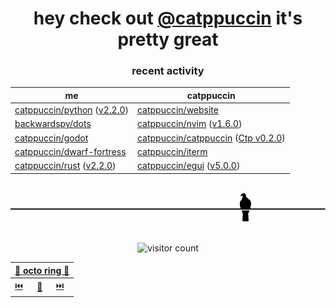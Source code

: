 <div align="center">

# hey check out [@catppuccin](https://github.com/catppuccin) it's pretty great

### recent activity

<!-- SCRIPT:REPLACE -->
| me | catppuccin |
| -- | ---------- |
| [catppuccin/python](https://github.com/catppuccin/python) ([v2.2.0](https://github.com/catppuccin/python/releases/tag/v2.2.0)) | [catppuccin/website](https://github.com/catppuccin/website) |
| [backwardspy/dots](https://github.com/backwardspy/dots) | [catppuccin/nvim](https://github.com/catppuccin/nvim) ([v1.6.0](https://github.com/catppuccin/nvim/releases/tag/v1.6.0)) |
| [catppuccin/godot](https://github.com/catppuccin/godot) | [catppuccin/catppuccin](https://github.com/catppuccin/catppuccin) ([Ctp v0.2.0](https://github.com/catppuccin/catppuccin/releases/tag/v0.2.0)) |
| [catppuccin/dwarf-fortress](https://github.com/catppuccin/dwarf-fortress) | [catppuccin/iterm](https://github.com/catppuccin/iterm) |
| [catppuccin/rust](https://github.com/catppuccin/rust) ([v2.2.0](https://github.com/catppuccin/rust/releases/tag/v2.2.0)) | [catppuccin/egui](https://github.com/catppuccin/egui) ([v5.0.0](https://github.com/catppuccin/egui/releases/tag/v5.0.0)) |
<!-- SCRIPT:REPLACE -->











<br>


<img src="pigeon.svg">

<br>
<br>

![visitor count](https://profile-counter.glitch.me/backwardspy/count.svg)

<table>
    <thead>
        <th colspan="3"><a href="https://octo-ring.com">🐙 octo ring 🐙</a></th>
    </thead>
    <tbody>
        <td><a href="https://octo-ring.com/p/backwardspy/prev">⏮️</a></td>
        <td><a href="https://octo-ring.com/p/backwardspy/random">🔀</a></td>
        <td><a href="https://octo-ring.com/p/backwardspy/next">⏭️</a></td>
    </tbody>
</table>

</div>
